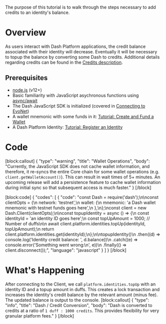 The purpose of this tutorial is to walk through the steps necessary to add credits to an identity's balance.

# Overview

As users interact with Dash Platform applications, the credit balance associated with their identity will decrease. Eventually it will be necessary to topup the balance by converting some Dash to credits.  Additional details regarding credits can be found in the [Credits description](explanation-identity#credits).

## Prerequisites
- [node.js](https://nodejs.org/en/) (v12+)
- Basic familiarity with JavaScript asychronous functions using [async/await](https://developer.mozilla.org/en-US/docs/Learn/JavaScript/Asynchronous/Async_await)
- The Dash JavaScript SDK is initialized (covered in [Connecting to EvoNet](tutorial-connecting-to-evonet))
- A wallet mnemonic with some funds in it: [Tutorial: Create and Fund a Wallet](tutorial-create-and-fund-a-wallet)
- A Dash Platform Identity: [Tutorial: Register an Identity](tutorial-register-an-identity) 

# Code
[block:callout]
{
  "type": "warning",
  "title": "Wallet Operations",
  "body": "Currently, the JavaScript SDK does not cache wallet information, and therefore, it re-syncs the entire Core chain for some wallet operations (e.g. `client.getWalletAccount()`). This can result in wait times of  5+ minutes. An upcoming release will add a persistence feature to cache wallet information during initial sync so that subsequent access is much faster."
}
[/block]

[block:code]
{
  "codes": [
    {
      "code": "const Dash = require('dash');\n\nconst clientOpts = {\n  network: 'testnet',\n  wallet: {\n    mnemonic: 'a Dash wallet mnemonic with testnet funds goes here',\n  },\n};\nconst client = new Dash.Client(clientOpts);\n\nconst topupIdentity = async () => {\n  const identityId = 'an identity ID goes here';\n  const topUpAmount = 1000; // Number of duffs\n\n  await client.platform.identities.topUp(identityId, topUpAmount);\n  return client.platform.identities.get(identityId);\n};\n\ntopupIdentity()\n  .then((d) => console.log('Identity credit balance: ', d.balance))\n  .catch((e) => console.error('Something went wrong:\\n', e))\n  .finally(() => client.disconnect());",
      "language": "javascript"
    }
  ]
}
[/block]

# What's Happening

After connecting to the Client, we call `platform.identities.topUp` with an identity ID and a topup amount in duffs. This creates a lock transaction and increases the identity's credit balance by the relevant amount (minus fee). The updated balance is output to the console.
[block:callout]
{
  "type": "info",
  "title": "Dash / Credit Conversion",
  "body": "Dash is converted to credits at a ratio of `1 duff : 1000 credits`. This provides flexibility for very granular platform fees."
}
[/block]